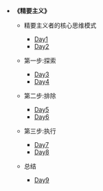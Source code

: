 - **《精要主义》**
    - 精要主义者的核心思维模式
        - [Day1](Day1.md)
        - [Day2](Day2.md)

    - 第一步:探索
        - [Day3](Day3.md)
        - [Day4](Day4.md)

    - 第二步:排除
        - [Day5](Day5.md)
        - [Day6](Day6.md)
    - 第三步:执行
        - [Day7](Day7.md)
        - [Day8](Day8.md)
    - 总结
        - [Day9](Day9.md)